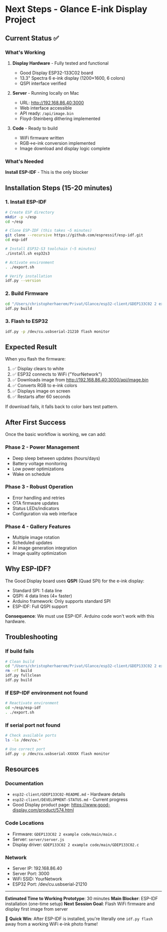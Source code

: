 # Next Steps - Glance E-ink Display Project

## Current Status ✅

### What's Working
1. **Display Hardware** - Fully tested and functional
   - Good Display ESP32-133C02 board
   - 13.3" Spectra 6 e-ink display (1200×1600, 6 colors)
   - QSPI interface verified

2. **Server** - Running locally on Mac
   - URL: http://192.168.86.40:3000
   - Web interface accessible
   - API ready: `/api/image.bin`
   - Floyd-Steinberg dithering implemented

3. **Code** - Ready to build
   - WiFi firmware written
   - RGB→e-ink conversion implemented
   - Image download and display logic complete

### What's Needed
**Install ESP-IDF** - This is the only blocker

## Installation Steps (15-20 minutes)

### 1. Install ESP-IDF
```bash
# Create ESP directory
mkdir -p ~/esp
cd ~/esp

# Clone ESP-IDF (this takes ~5 minutes)
git clone --recursive https://github.com/espressif/esp-idf.git
cd esp-idf

# Install ESP32-S3 toolchain (~5 minutes)
./install.sh esp32s3

# Activate environment
. ./export.sh

# Verify installation
idf.py --version
```

### 2. Build Firmware
```bash
cd "/Users/christopherhaerem/Privat/Glance/esp32-client/GDEP133C02 2 example code"
idf.py build
```

### 3. Flash to ESP32
```bash
idf.py -p /dev/cu.usbserial-21210 flash monitor
```

## Expected Result

When you flash the firmware:
1. ✅ Display clears to white
2. ✅ ESP32 connects to WiFi ("YourNetwork")
3. ✅ Downloads image from http://192.168.86.40:3000/api/image.bin
4. ✅ Converts RGB to e-ink colors
5. ✅ Displays image on screen
6. ✅ Restarts after 60 seconds

If download fails, it falls back to color bars test pattern.

## After First Success

Once the basic workflow is working, we can add:

### Phase 2 - Power Management
- Deep sleep between updates (hours/days)
- Battery voltage monitoring
- Low power optimizations
- Wake on schedule

### Phase 3 - Robust Operation
- Error handling and retries
- OTA firmware updates
- Status LEDs/indicators
- Configuration via web interface

### Phase 4 - Gallery Features
- Multiple image rotation
- Scheduled updates
- AI image generation integration
- Image quality optimization

## Why ESP-IDF?

The Good Display board uses **QSPI** (Quad SPI) for the e-ink display:
- Standard SPI: 1 data line
- QSPI: 4 data lines (4× faster)
- Arduino framework: Only supports standard SPI
- ESP-IDF: Full QSPI support

**Consequence**: We must use ESP-IDF. Arduino code won't work with this hardware.

## Troubleshooting

### If build fails
```bash
# Clean build
cd "/Users/christopherhaerem/Privat/Glance/esp32-client/GDEP133C02 2 example code"
rm -rf build
idf.py fullclean
idf.py build
```

### If ESP-IDF environment not found
```bash
# Reactivate environment
cd ~/esp/esp-idf
. ./export.sh
```

### If serial port not found
```bash
# Check available ports
ls -la /dev/cu.*

# Use correct port
idf.py -p /dev/cu.usbserial-XXXXX flash monitor
```

## Resources

### Documentation
- `esp32-client/GDEP133C02-README.md` - Hardware details
- `esp32-client/DEVELOPMENT-STATUS.md` - Current progress
- Good Display product page: https://www.good-display.com/product/574.html

### Code Locations
- Firmware: `GDEP133C02 2 example code/main/main.c`
- Server: `server/server.js`
- Display driver: `GDEP133C02 2 example code/main/GDEP133C02.c`

### Network
- Server IP: 192.168.86.40
- Server Port: 3000
- WiFi SSID: YourNetwork
- ESP32 Port: /dev/cu.usbserial-21210

---

**Estimated Time to Working Prototype**: 30 minutes
**Main Blocker**: ESP-IDF installation (one-time setup)
**Next Session Goal**: Flash WiFi firmware and display first image from server

🎯 **Quick Win**: After ESP-IDF is installed, you're literally one `idf.py flash` away from a working WiFi e-ink photo frame!
